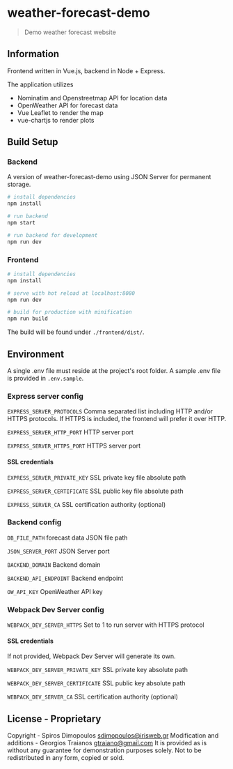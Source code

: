 # weather-forecast-demo
> Demo weather forecast website

## Information
Frontend written in Vue.js, backend in Node + Express.

The application utilizes
 - Nominatim and Openstreetmap API for location data
 - OpenWeather API for forecast data
 - Vue Leaflet to render the map
 - vue-chartjs to render plots

## Build Setup

### Backend
A version of weather-forecast-demo using JSON Server for permanent storage.

``` bash
# install dependencies
npm install

# run backend
npm start

# run backend for development
npm run dev
```

### Frontend
``` bash
# install dependencies
npm install

# serve with hot reload at localhost:8080
npm run dev

# build for production with minification
npm run build
```
The build will be found under `./frontend/dist/`.

## Environment
A single .env file must reside at the project's root folder. A sample .env file is provided in `.env.sample`.

### Express server config
`EXPRESS_SERVER_PROTOCOLS` Comma separated list including HTTP and/or HTTPS protocols. If HTTPS is included, the frontend will prefer it over HTTP.

`EXPRESS_SERVER_HTTP_PORT` HTTP server port

`EXPRESS_SERVER_HTTPS_PORT` HTTPS server port
#### SSL credentials
`EXPRESS_SERVER_PRIVATE_KEY` SSL private key file absolute path

`EXPRESS_SERVER_CERTIFICATE` SSL public key file absolute path

`EXPRESS_SERVER_CA` SSL certification authority (optional)

### Backend config
`DB_FILE_PATH` forecast data JSON file path

`JSON_SERVER_PORT` JSON Server port

`BACKEND_DOMAIN` Backend domain

`BACKEND_API_ENDPOINT` Backend endpoint

`OW_API_KEY` OpenWeather API key

### Webpack Dev Server config
`WEBPACK_DEV_SERVER_HTTPS` Set to 1 to run server with HTTPS protocol

#### SSL credentials
If not provided, Webpack Dev Server will generate its own.

`WEBPACK_DEV_SERVER_PRIVATE_KEY` SSL private key absolute path

`WEBPACK_DEV_SERVER_CERTIFICATE` SSL public key absolute path

`WEBPACK_DEV_SERVER_CA` SSL certification authority (optional)


## License - Proprietary
Copyright - Spiros Dimopoulos <sdimopoulos@irisweb.gr>
Modification and additions - Georgios Traianos <gtraiano@gmail.com>
It is provided as is without any guarantee for demonstration purposes solely.
Not to be redistributed in any form, copied or sold.
